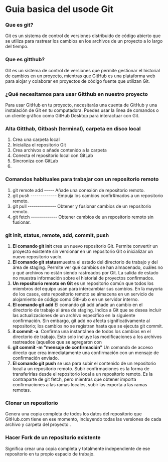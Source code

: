 # Guia basica del usode Git
### Que es git?
  Git es un sistema de control de versiones distribuido de código abierto que se utiliza para rastrear los cambios en los archivos de un proyecto a lo largo del tiempo. 
  
### Que es  gitthub?
  Git es un sistema de control de versiones que permite gestionar el historial de cambios en un proyecto, mientras que GitHub es una plataforma web para alojar y colaborar en proyectos de código fuente que utilizan Git.
  
### ¿Qué necesitamos para usar Gitthub en nuestro proyecto 
  Para usar GitHub en tu proyecto, necesitarás una cuenta de GitHub y una instalación de Git en tu computadora. Puedes usar la línea de comandos o un cliente gráfico como GitHub Desktop para interactuar con Git. 
  
### Alta Gitthab, Gitbash (terminal), carpeta en disco local
1. Crea una carpeta local
2. Inicializa el repositorio Git
3. Crea archivos o añade contenido a la carpeta
4. Conecta el repositorio local con GitLab
5. Sincroniza con GitLab
6. 
### Comandos habituales para trabajar con un repositorio remoto
1. git remote add	----- Añade una conexión de repositorio remoto.
2. git push	------------- Empuja los cambios confir#mados a un repositorio remoto.
3. git pull	-------------- Obtener y fusionar cambios de un repositorio remoto.
4. git fetch ------------- Obtener cambios de un repositorio remoto sin fusionar.
  
### git init, status, remote, add, commit, push
1. **El comando git init** crea un nuevo repositorio Git. Permite convertir un proyecto existente sin versionar en un repositorio Git o inicializar un nuevo repositorio 
   vacío.
2. **El comando git status**muestra el estado del directorio de trabajo y del área de staging. Permite ver qué cambios se han almacenado, cuáles no y qué archivos no están siendo rastreados 
   por Git. La salida de estado no muestra información sobre el historial de proyectos confirmados.
3. **Un repositorio remoto en Git** es un repositorio común que todos los miembros del equipo usan para intercambiar sus cambios. En la mayoría de los casos, este repositorio remoto se 
   almacena en un servicio de alojamiento de código como GitHub o en un servidor interno.
4. **El comando git add** El comando git add añade un cambio en el directorio de trabajo al área de staging. Indica a Git que se desea incluir las actualizaciones de un archivo específico en la siguiente confirmación. Sin embargo, git add no afecta significativamente al repositorio; los cambios no se registran hasta que se ejecuta git commit.
5. **it commit -a**. Confirma una instantánea de todos los cambios en el directorio de trabajo. Esto solo incluye las modificaciones a los archivos rastreados (aquellos que se agregaron con 
6. **git commit -m "mensaje de confirmación"** Un comando de acceso directo que crea inmediatamente una confirmación con un mensaje de confirmación enviado.
7. **El comando git push** se usa para subir el contenido de un repositorio local a un repositorio remoto. Subir confirmaciones es la forma de transferirlas desde el repositorio local a un 
   repositorio remoto. Es la contraparte de git fetch, pero mientras que obtener importa confirmaciones a las ramas locales, subir las exporta a las ramas remotas.

### Clonar un repositorio
  Genera una copia completa de todos los datos del repositorio que GitHub.com tiene en ese momento, incluyendo todas las versiones de cada archivo y carpeta del proyecto .
  
### Hacer Fork de un repositorio existente
  Significa crear una copia completa y totalmente independiente de ese repositorio en tu propio espacio de trabajo.
